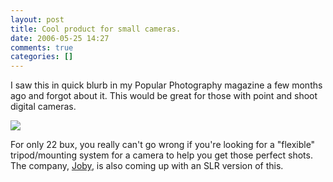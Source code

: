 ```yaml
---
layout: post
title: Cool product for small cameras.
date: 2006-05-25 14:27
comments: true
categories: []
---
```

I saw this in quick blurb in my Popular Photography magazine a few months ago and forgot about it. This would be great for those with point and shoot digital cameras.

<a href="http://www.thinkgeek.com/electronics/cameras/82db/?cpg=31H "><img src="http://www.thinkgeek.com/images/products/front/gorilla_pod.jpg" /></a>

For only 22 bux, you really can't go wrong if you're looking for a "flexible" tripod/mounting system for a camera to help you get those perfect shots. The company, <a href="http://www.joby.com">Joby</a>, is also coming up with an SLR version of this.
